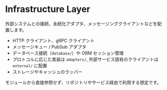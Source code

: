 # Infrastructure Layer

外部システムとの接続、永続化アダプタ、メッセージングクライアントなどを配置します。

- HTTP クライアント、gRPC クライアント
- メッセージキュー / PubSub アダプタ
- データベース接続（`database/`）や ORM セッション管理
- プロトコルに応じた実装は `adapters/`, 外部サービス固有のクライアントは `external/` に配置
- ストレージやキャッシュのラッパー

モジュールから直接参照せず、リポジトリやサービス経由で利用する想定です。
